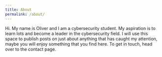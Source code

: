 ```yaml
---
title: About
permalink: /about/
---
```


Hi. My name is Oliver and I am a cybersecurity student. My aspiration is to learn lots and become a leader in the cybersecurity field. I will use this space to publish posts on just about anything that has caught my attention, maybe you will enjoy something that you find here. To get in touch, head over to the contact page.
